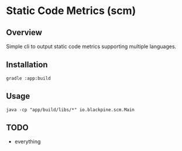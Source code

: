 # Static Code Metrics (scm)
## Overview
Simple cli to output static code metrics supporting multiple languages.

## Installation
    gradle :app:build

## Usage
    java -cp "app/build/libs/*" io.blackpine.scm.Main

## TODO
- everything

